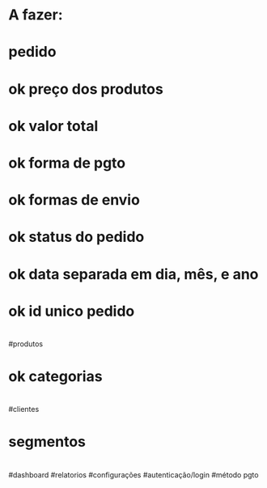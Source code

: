 #
#
# A fazer:
#
#
# pedido
#	ok preço dos produtos
#	ok valor total
#	ok forma de pgto
#	ok formas de envio
#	ok status do pedido
#	ok data separada em dia, mês, e ano
#	ok id unico pedido
#
#
#produtos
#	ok categorias
#
#
#clientes
#	segmentos
#
#
#dashboard
#relatorios
#configurações
#autenticação/login
#método pgto